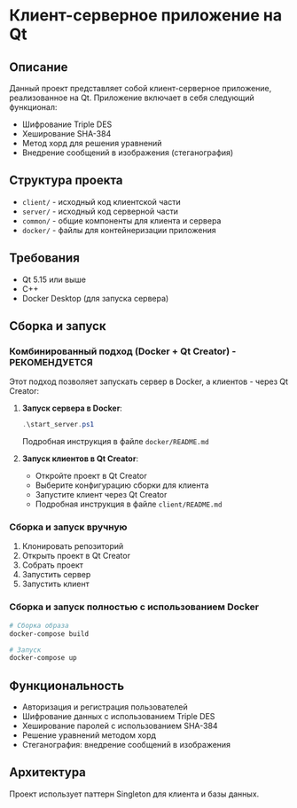 # Клиент-серверное приложение на Qt

## Описание
Данный проект представляет собой клиент-серверное приложение, реализованное на Qt. Приложение включает в себя следующий функционал:
- Шифрование Triple DES
- Хеширование SHA-384
- Метод хорд для решения уравнений
- Внедрение сообщений в изображения (стеганография)

## Структура проекта
- `client/` - исходный код клиентской части
- `server/` - исходный код серверной части
- `common/` - общие компоненты для клиента и сервера
- `docker/` - файлы для контейнеризации приложения

## Требования
- Qt 5.15 или выше
- C++
- Docker Desktop (для запуска сервера)

## Сборка и запуск

### Комбинированный подход (Docker + Qt Creator) - РЕКОМЕНДУЕТСЯ
Этот подход позволяет запускать сервер в Docker, а клиентов - через Qt Creator:

1. **Запуск сервера в Docker**:
   ```powershell
   .\start_server.ps1
   ```
   Подробная инструкция в файле `docker/README.md`

2. **Запуск клиентов в Qt Creator**:
   - Откройте проект в Qt Creator
   - Выберите конфигурацию сборки для клиента
   - Запустите клиент через Qt Creator
   - Подробная инструкция в файле `client/README.md`

### Сборка и запуск вручную
1. Клонировать репозиторий
2. Открыть проект в Qt Creator
3. Собрать проект
4. Запустить сервер
5. Запустить клиент

### Сборка и запуск полностью с использованием Docker
```bash
# Сборка образа
docker-compose build

# Запуск
docker-compose up
```

## Функциональность
- Авторизация и регистрация пользователей
- Шифрование данных с использованием Triple DES
- Хеширование паролей с использованием SHA-384
- Решение уравнений методом хорд
- Стеганография: внедрение сообщений в изображения

## Архитектура
Проект использует паттерн Singleton для клиента и базы данных.
